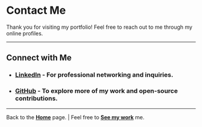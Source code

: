 # Contact Me

Thank you for visiting my portfolio! Feel free to reach out to me through my online profiles. 

---


## Connect with Me

- ### [LinkedIn](https://www.linkedin.com/in/yourprofile) - For professional networking and inquiries.
- ### [GitHub](https://github.com/JishanSaha/) - To explore more of my work and open-source contributions.

---

Back to the [**Home**](index.md) page. | Feel free to [**See my work**](Project.md) me.






  


